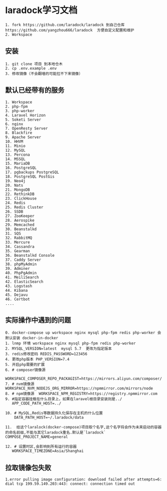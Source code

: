 # laradock学习文档
    1. fork https://github.com/laradock/laradock 到自己仓库 https://github.com/yangzhou666/laradock  方便自定义配置和维护
    2. Workspace

## 安装
    1. git clone 项目 到本地仓木
    2. cp .env.example .env
    3. 修改镜像（不会翻墙的可能拉不下来镜像）

## 默认已经带有的服务
    1. Workspace
    2. php-fpm
    3. php-worker
    4. Laravel Horizon
    5. Soketi Server
    6. nginx 
    7. OpenResty Server
    8. Blackfire
    9. Apache Server
    10. HHVM
    11. Minio
    12. MySQL
    13. Percona
    14. MSSQL
    15. MariaDB
    16. PostgreSQL
    17. pgbackups PostgreSQL
    18. PostgreSQL PostGis
    19. Neo4j
    20. Nats
    21. MongoDB
    22. RethinkDB
    23. ClickHouse
    24. Redis
    25. Redis Cluster
    26. SSDB
    27. ZooKeeper
    28. Aerospike
    29. Memcached
    30. Beanstalkd
    31. SQS
    32. RabbitMQ
    33. Mercure
    34. Cassandra
    35. Gearman
    36. Beanstalkd Console
    37. Caddy Server
    38. phpMyAdmin
    39. Adminer
    40. PhpPgAdmin
    41. MeiliSearch
    42. ElasticSearch
    43. Logstash
    44. Kibana
    45. Dejavu
    46. Certbot
    ....


## 实际操作中遇到的问题   
    0. docker-compose up workspace nginx mysql php-fpm redis php-worker 会默认安装 docker-in-docker
    1. lnmp 环境 workspace nginx mysql php-fpm redis php-worker 
    2. MYSQL_VERSION=latest  mysql 5.7  更改为指定版本
    3. redis修改密码 REDIS_PASSWORD=123456
    4. 更改php版本 PHP_VERSION=7.4
    5. 开启php需要的扩展  
    6. # composer镜像源
       WORKSPACE_COMPOSER_REPO_PACKAGIST=https://mirrors.aliyun.com/composer/
    7. # nvm镜像源 WORKSPACE_NVM_NODEJS_ORG_MIRROR=https://npmmirror.com/mirrors/node
    8. # npm镜像源  WORKSPACE_NPM_REGISTRY=https://registry.npmmirror.com
    9. #指定容器挂载在什么目录上，如果在laravel根目录安装则是../
       APP_CODE_PATH_HOST=../

    10. # MySQL,Redis等数据持久化保存在主机的什么位置
        DATA_PATH_HOST=~/.laradock/data

    11.  给这个laralock(docker-compose)项目取个名字,这个名字将会作为未来启动的容器的命名前缀,不能与其它laradock重名.默认是`laradock`
    COMPOSE_PROJECT_NAME=general

    12. # 设置时区,会影响到所有运行的容器
       WORKSPACE_TIMEZONE=Asia/Shanghai

## 拉取镜像包失败
    1.error pulling image configuration: download failed after attempts=6: dial tcp 199.59.149.203:443: connect: connection timed out 

